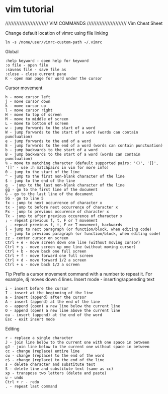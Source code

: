 # vim tutorial

/////////////////////////// VIM COMMANDS /////////////////////////
Vim Cheat Sheet

Change default location of vimrc using file linking

    ln -s /nome/user/vimrc-custom-path ~/.vimrc

Global

    :help keyword - open help for keyword
    :o file - open file
    :saveas file - save file as
    :close - close current pane
    K - open man page for word under the cursor

Cursor movement

    h - move cursor left
    j - move cursor down
    k - move cursor up
    l - move cursor right
    H - move to top of screen
    M - move to middle of screen
    L - move to bottom of screen
    w - jump forwards to the start of a word
    W - jump forwards to the start of a word (words can contain punctuation)
    e - jump forwards to the end of a word
    E - jump forwards to the end of a word (words can contain punctuation)
    b - jump backwards to the start of a word
    B - jump backwards to the start of a word (words can contain punctuation)
    % - move to matching character (default supported pairs: '()', '{}', '[]' - use :h matchpairs in vim for more info)
    0 - jump to the start of the line
    ^ - jump to the first non-blank character of the line
    $ - jump to the end of the line
    g_ - jump to the last non-blank character of the line
    gg - go to the first line of the document
    G - go to the last line of the document
    5G - go to line 5
    fx - jump to next occurrence of character x
    tx - jump to before next occurrence of character x
    Fx - jump to previous occurence of character x
    Tx - jump to after previous occurence of character x
    ; - repeat previous f, t, F or T movement
    , - repeat previous f, t, F or T movement, backwards
    } - jump to next paragraph (or function/block, when editing code)
    { - jump to previous paragraph (or function/block, when editing code)
    zz - center cursor on screen
    Ctrl + e - move screen down one line (without moving cursor)
    Ctrl + y - move screen up one line (without moving cursor)
    Ctrl + b - move back one full screen
    Ctrl + f - move forward one full screen
    Ctrl + d - move forward 1/2 a screen
    Ctrl + u - move back 1/2 a screen

Tip Prefix a cursor movement command with a number to repeat it. For example, 4j moves down 4 lines.
Insert mode - inserting/appending text

    i - insert before the cursor
    I - insert at the beginning of the line
    a - insert (append) after the cursor
    A - insert (append) at the end of the line
    o - append (open) a new line below the current line
    O - append (open) a new line above the current line
    ea - insert (append) at the end of the word
    Esc - exit insert mode

Editing

    r - replace a single character
    J - join line below to the current one with one space in between
    gJ - join line below to the current one without space in between
    cc - change (replace) entire line
    cw - change (replace) to the end of the word
    c$ - change (replace) to the end of the line
    s - delete character and substitute text
    S - delete line and substitute text (same as cc)
    xp - transpose two letters (delete and paste)
    u - undo
    Ctrl + r - redo
    . - repeat last command

